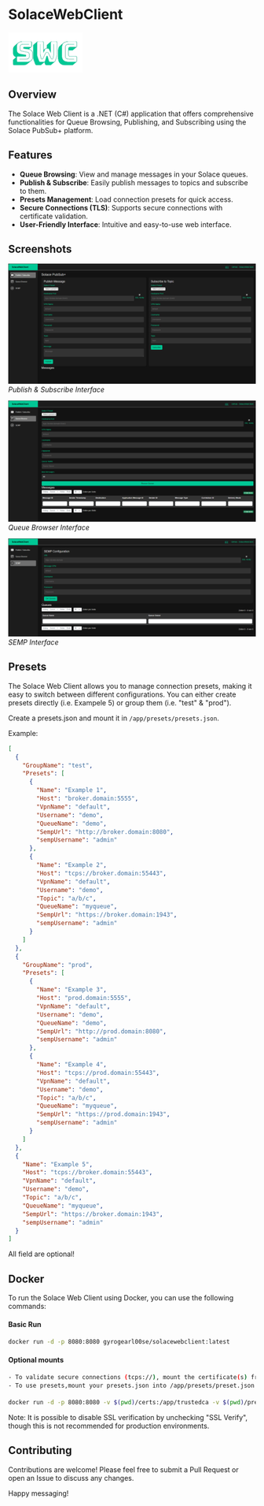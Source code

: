 # SolaceWebClient
<img src="wwwroot/favicon.png" width="30%">

## Overview
The Solace Web Client is a .NET (C#) application that offers comprehensive functionalities for Queue Browsing, Publishing, and Subscribing using the Solace PubSub+ platform.

## Features
- **Queue Browsing**: View and manage messages in your Solace queues.
- **Publish & Subscribe**: Easily publish messages to topics and subscribe to them.
- **Presets Management**: Load connection presets for quick access.
- **Secure Connections (TLS)**: Supports secure connections with certificate validation.
- **User-Friendly Interface**: Intuitive and easy-to-use web interface.

## Screenshots
![Publish & Subscribe](docs/SolaceWebClient-Pub_Sub.png)
*Publish & Subscribe Interface*

![Queue Browser](docs/SolaceWebClient-Queue_Browser.png)
*Queue Browser Interface*

![SEMP](docs/SolaceWebClient-SEMP.png)
*SEMP Interface*


## Presets
The Solace Web Client allows you to manage connection presets, making it easy to switch between different configurations.
You can either create presets directly (i.e. Exampele 5) or group them (i.e. "test" & "prod").

Create a presets.json and mount it in `/app/presets/presets.json`.

Example:
```json
[
  {
    "GroupName": "test",
    "Presets": [
      {
        "Name": "Example 1",
        "Host": "broker.domain:5555",
        "VpnName": "default",
        "Username": "demo",
        "QueueName": "demo",
        "SempUrl": "http://broker.domain:8080",
        "sempUsername": "admin"
      },
      {
        "Name": "Example 2",
        "Host": "tcps://broker.domain:55443",
        "VpnName": "default",
        "Username": "demo",
        "Topic": "a/b/c",
        "QueueName": "myqueue",
        "SempUrl": "https://broker.domain:1943",
        "sempUsername": "admin"
      }
    ]
  },
  {
    "GroupName": "prod",
    "Presets": [
      {
        "Name": "Example 3",
        "Host": "prod.domain:5555",
        "VpnName": "default",
        "Username": "demo",
        "QueueName": "demo",
        "SempUrl": "http://prod.domain:8080",
        "sempUsername": "admin"
      },
      {
        "Name": "Example 4",
        "Host": "tcps://prod.domain:55443",
        "VpnName": "default",
        "Username": "demo",
        "Topic": "a/b/c",
        "QueueName": "myqueue",
        "SempUrl": "https://prod.domain:1943",
        "sempUsername": "admin"
      }
    ]
  },
  {
    "Name": "Example 5",
    "Host": "tcps://broker.domain:55443",
    "VpnName": "default",
    "Username": "demo",
    "Topic": "a/b/c",
    "QueueName": "myqueue",
    "SempUrl": "https://broker.domain:1943",
    "sempUsername": "admin"
  }
]

```

All field are optional!

## Docker
To run the Solace Web Client using Docker, you can use the following commands:

#### Basic Run
```sh
docker run -d -p 8080:8080 gyrogearl00se/solacewebclient:latest
```

#### Optional mounts
```sh
- To validate secure connections (tcps://), mount the certificate(s) from your desired endpoint(s) in the /app/trustedca directory.
- To use presets,mount your presets.json into /app/presets/preset.json

docker run -d -p 8080:8080 -v $(pwd)/certs:/app/trustedca -v $(pwd)/presets.json:/app/presets/presets.json gyrogearl00se/solacewebclient:latest
```

Note: It is possible to disable SSL verification by unchecking "SSL Verify", though this is not recommended for production environments.


## Contributing
Contributions are welcome! Please feel free to submit a Pull Request or open an Issue to discuss any changes.


Happy messaging!
